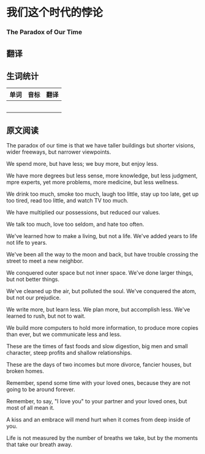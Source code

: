 # 我们这个时代的悖论
### The Paradox of Our Time

## 翻译

## 生词统计
| 单词 | 音标 | 翻译 |
|-|-|-|
|  |  |  |
|  |  |  |
|  |  |  |
|  |  |  |
|  |  |  |


## 原文阅读
The paradox of our time is that we have taller buildings but shorter visions, wider freeways, but narrower viewpoints.

We spend more, but have less; we buy more, but enjoy less.

We have more degrees but less sense, more knowledge, but less judgment, mpre experts, yet more problems, more medicine, but less wellness.

We drink too much, smoke too much, laugh too little, stay up too late, get up too tired, read too little, and watch TV too much.

We have multiplied our possessions, but reduced our values.

We talk too much, love too seldom, and hate too often.

We've learned how to make a living, but not a life. We've added years to life not life to years.

We've been all the way to the moon and back, but have trouble crossing the street to meet a new neighbor.

We conquered outer space but not inner space. We've done larger things, but not better things.

We've cleaned up the air, but polluted the soul. We've conquered the atom, but not our prejudice.

We write more, but learn less. We plan more, but accomplish less. We've learned to rush, but not to wait.

We build more computers to hold more information, to produce more copies than ever, but we communicate less and less.

These are the times of fast foods and slow digestion, big men and small character, steep profits and shallow relationships.

These are the days of two incomes but more divorce, fancier houses, but broken homes.

Remember, spend some time with your loved ones, because they are not going to be around forever.

Remember, to say, "I love you" to your partner and your loved ones, but most of all mean it.

A kiss and an embrace will mend hurt when it comes from deep inside of you.

Life is not measured by the number of breaths we take, but by the moments that take our breath away.

<src-rtyAudio :src="'https://rtyxmd.gitee.io/rtyresources2019/2019-November/The%20Paradox%20of%20Our%20Time.mp3'"></src-rtyAudio>